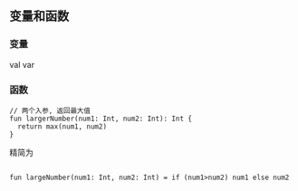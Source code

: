 
## 变量和函数

### 变量

val
var

### 函数

```
// 两个入参, 返回最大值
fun largerNumber(num1: Int, num2: Int): Int {
  return max(num1, num2)
}

```

精简为

```

fun largeNumber(num1: Int, num2: Int) = if (num1>num2) num1 else num2
```


